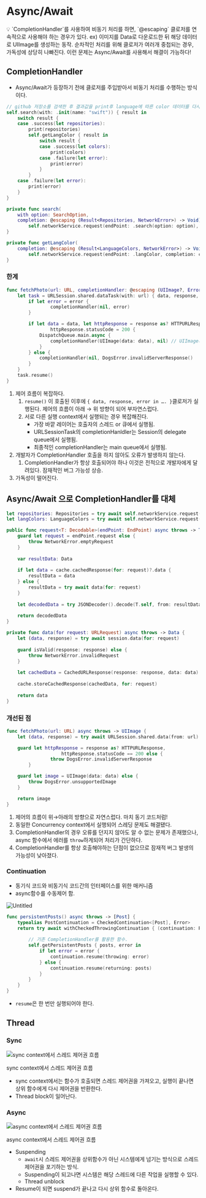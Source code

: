 # Async/Await

<aside>
💡 `CompletionHandler`를 사용하여 비동기 처리를 하면, `@escaping` 클로저를 연속적으로 사용해야 하는 경우가 있다.
ex) 이미지를 Data로 다운로드한 뒤 해당 데이터로 UIImage를 생성하는 동작.
순차적인 처리를 위해 클로저가 여러개 중첩되는 경우, 가독성에 상당히 나빠진다.
이런 문제는 Async/Await를 사용해서 해결이 가능하다!

</aside>

## CompletionHandler

- Async/Await가 등장하기 전에 클로저를 주입받아서 비동기 처리를 수행하는 방식이다.

```swift
// github 저장소를 검색한 후 결과값을 print후 language에 따른 color 데이터를 다시 요청하는 동작을 수행한다.
self.search(with: .init(name: "swift")) { result in
    switch result {
    case .success(let repositories):
        print(repositories)
        self.getLangColor { result in
            switch result {
            case .success(let colors):
                print(colors)
            case .failure(let error):
                print(error)
            }
        }
    case .failure(let error):
        print(error)
    }
}

private func search(
    with option: SearchOption,
    completion: @escaping (Result<Repositories, NetworkError>) -> Void) {
        self.networkService.request(endPoint: .search(option: option), completion: completion)
}

private func getLangColor(
    completion: @escaping (Result<LanguageColors, NetworkError>) -> Void) {
        self.networkService.request(endPoint: .langColor, completion: completion)
}
```

### 한계

```swift
func fetchPhoto(url: URL, completionHandler: @escaping (UIImage?, Error?) -> Void) {
    let task = URLSession.shared.dataTask(with: url) { data, response, error in
        if let error = error {
                completionHandler(nil, error)
        }

        if let data = data, let httpResponse = response as? HTTPURLResponse,
                httpResponse.statusCode = 200 {
            DispatchQueue.main.async {
                completionHandler(UIImage(data: data), nil) // UIImage가 nil일 수 있다.
            }
        } else {
            completionHandler(nil, DogsError.invalidServerResponse()
        }
    }
    task.resume()
}
```

1. 제어 흐름이 복잡하다.
    1. `resume()` 이 호출된 이후에 `{ data, response, error in …. }`클로저가 실행된다.
    제어의 흐름이 아래 → 위 방향이 되어 부자연스럽다.
    2. 서로 다른 실행 context에서 실행되는 경우 복잡해진다.
        - 가장 바깥 레이어는 호출자의 스레드 or 큐에서 실행됨.
        - URLSessionTask의 completionHanldler는 Session의 delegate queue에서 실행됨.
        - 최종적인 completionHandler는 main queue에서 실행됨.
2. 개발자가 CompletionHandler 호출을 하지 않아도 오류가 발생하지 않는다.
    1. CompletionHandler가 항상 호출되어야 하나 이것은 전적으로 개발자에게 달려있다.
    잠재적인 버그 가능성 상승.
3. 가독성이 떨어진다.

## Async/Await 으로 CompletionHandler를 대체

```swift
let repositories: Repositories = try await self.networkService.request(endPoint: .search(option: .init(name: "swift")))
let langColors: LanguageColors = try await self.networkService.request(endPoint: .langColor)

public func request<T: Decodable>(endPoint: EndPoint) async throws -> T {
    guard let request = endPoint.request else {
        throw NetworkError.emptyRequest
    }
    
    var resultData: Data
    
    if let data = cache.cachedResponse(for: request)?.data {
        resultData = data
    } else {
        resultData = try await data(for: request)
    }
    
    let decodedData = try JSONDecoder().decode(T.self, from: resultData)
    
    return decodedData
}

private func data(for request: URLRequest) async throws -> Data {
    let (data, response) = try await session.data(for: request)
    
    guard isValid(response: response) else {
        throw NetworkError.invalidRequest
    }
    
    let cachedData = CachedURLResponse(response: response, data: data)
    
    cache.storeCachedResponse(cachedData, for: request)
    
    return data
}
```

### 개선된 점

```swift
func fetchPhoto(url: URL) async throws -> UIImage {
    let (data, response) = try await URLSession.shared.data(from: url)

    guard let httpResponse = response as? HTTPURLResponse,
                    httpResponse.statusCode == 200 else {
                throw DogsError.invalidServerResponse
        }

    guard let image = UIImage(data: data) else {
        throw DogsError.unsupportedImage
    }

    return image
}
```

1. 제어의 흐름이 위→아래의 방향으로 자연스럽다. 마치 동기 코드처럼!
2. 동일한 Concurrency context에서 실행되어 스레딩 문제도 해결됐다.
3. CompletionHandler의 경우 오류를 던지지 않아도 알 수 없는 문제가 존재했으나, async 함수에서 에러를 `throw`하게되어 처리가 간단하다.
4. CompletionHandler를 항상 호출해야하는 단점이 없으므로 잠재적 버그 발생의 가능성이 낮아졌다.

### Continuation

- 동기식 코드와 비동기식 코드간의 인터페이스를 위한 매커니즘
- async함수를 수동제어 함.

![Untitled](Images/async_await_1.png)

```swift
func persistentPosts() async throws -> [Post] {
    typealias PostContinuation = CheckedContinuation<[Post], Error>
    return try await withCheckedThrowingContinuation { (continuation: PostContinuation) in
        
        // 기존 CompletionHandler를 활용한 함수.
        self.getPersistentPosts { posts, error in
            if let error = error {
                continuation.resume(throwing: error)
            } else {
                continuation.resume(returning: posts)
            }
        }
    }
}
```

- `resume`은 한 번만 실행되어야 한다.

## Thread

### Sync

![sync context에서 스레드 제어권 흐름](Images/async_await_2.png)

sync context에서 스레드 제어권 흐름

- sync context에서는 함수가 호출되면 스레드 제어권을 가져오고, 실행이 끝나면 상위 함수에게 다시 제어권을 반환한다.
- Thread block이 일어난다.

### Async

![async context에서 스레드 제어권 흐름](Images/async_await_3.png)

async context에서 스레드 제어권 흐름

- Suspending
    - `await`시 스레드 제어권을 상위함수가 아닌 시스템에게 넘기는 방식으로 스레드 제어권을 포기하는 방식.
    - Suspending이 되고나면 시스템은 해당 스레드에 다른 작업을 실행할 수 있다.
    - Thread unblock
- Resume이 되면 suspend가 끝나고 다시 상위 함수로 돌아온다.
